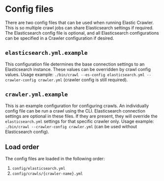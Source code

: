 # Config files

There are two config files that can be used when running Elastic Crawler. This is so multiple crawl jobs can share Elasticsearch settings if required.
The Elasticsearch config file is optional, and all Elasticsearch configurations can be specified in a Crawler configuration if desired.

## `elasticsearch.yml.example`
This configuration file determines the base connection settings to an Elasticsearch instance. These values can be overridden by crawl config values.
Usage example: `./bin/crawl --es-config elasticsearch.yml --crawler-config crawler.yml` (crawler config is still required).

## `crawler.yml.example`
This is an example configuration for configuring crawls. An individually config file can be run a crawl using the CLI.
Elasticsearch connection settings are optional in these files. If they are present, they will override the `elasticsearch.yml` settings for that specific crawler only.
Usage example: `./bin/crawl --crawler-config crawler.yml` (can be used without Elasticsearch config).

## Load order
The config files are loaded in the following order:

1. `config/elasticsearch.yml`
2. `config/crawls/{crawler-name}.yml`
